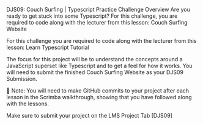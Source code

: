 DJS09: Couch Surfing | Typescript Practice
Challenge Overview
Are you ready to get stuck into some Typescript? For this challenge, you are required to code along with the lecturer from this lesson: Couch Surfing Website

For this challenge you are required to code along with the lecturer from this lesson: Learn Typescript Tutorial

The focus for this project will be to understand the concepts around a JavaScript superset like Typescript and to get a feel for how it works. You will need to submit the finished Couch Surfing Website as your DJS09 Submission.

🚨 Note: You will need to make GitHub commits to your project after each lesson in the Scrimba walkthrough, showing that you have followed along with the lessons.

Make sure to submit your project on the LMS Project Tab [DJS09]

